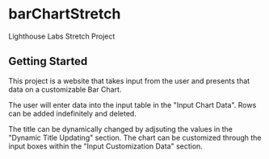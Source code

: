 # barChartStretch
Lighthouse Labs Stretch Project
## Getting Started
This project is a website that takes input from the user and presents that data on a customizable Bar Chart.

The user will enter data into the input table in the "Input Chart Data". Rows can be added indefinitely and deleted.

The title can be dynamically changed by adjsuting the values in the "Dynamic Title Updating" section. The chart can be customized through the input boxes within the "Input Customization Data" section.

